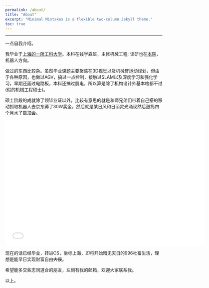 ```yaml
---
permalink: /about/
title: "About"
excerpt: "Minimal Mistakes is a flexible two-column Jekyll theme."
toc: true
---
```

<!--
 * @Date: 2020-10-15 08:52:41
 * @LastEditTime: 2020-10-15 20:49:34
 * @LastEditors: Li Xiang
 * @Description: 
 * @FilePath: /notlixiang.github.io/_pages/about.md
-->
<style type="text/css">
	mark { 
        background-color:grey; 
        color:grey; 
    } 
</style>

---

一点自我介绍。

我毕业于[上海的一所工科大学](https://www.sjtu.edu.cn/ "SJTU")。本科在钱学森班，主修机械工程; 读研也在[本院](http://me.sjtu.edu.cn/ "ME")，机器人方向。


做过的东西比较杂。虽然毕业课题主要聚焦在3D视觉以及机械臂运动规划，但由于各种原因，也做过AGV，搞过一点控制，接触过SLAM以及深度学习和强化学习，早期还画过电路板，本科还搞过肌电，所以算是除了机构设计外基本啥都干过(假的机械工程硕士)。

硕士阶段的成就除了领毕业证以外，比较有意思的就是和师兄弟们带着自己搭的移动抓取机器人去京东薅了30W奖金，然后就是某日风和日丽灵光涌现然后鼓捣四个月水了篇[顶会](https://www.iros2019.org/ "iros2019")。

<iframe width="640" height="400" src="//player.bilibili.com/player.html?aid=584975624&bvid=BV1Ez4y1o7SJ&cid=245969406&page=1" scrolling="no" border="0" frameborder="no" framespacing="0" allowfullscreen="true"> </iframe>

现在的话已经毕业，转进CS，坐标上海，即将开始暗无天日的996社畜生活，理想是能早日实现财富自由<strike>大误</strike>。

希望能多交些志同道合的朋友，左侧有我的邮箱，欢迎大家联系我。

以上。